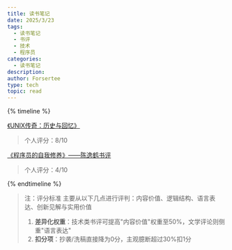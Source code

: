 ```yaml
---
title: 读书笔记
date: 2025/3/23
tags:
  - 读书笔记
  - 书评
  - 技术
  - 程序员
categories:
  - 读书笔记
description: 
author: Forsertee
type: tech
topic: read
---
```



{% timeline %}
<!-- node 2025 年 4 月 9 日 -->
[《UNIX传奇：历史与回忆》](https://www.montylee.cn/2025/04/09/《UNIX传奇：历史与回忆》/)
> 个人评分：8/10

<!-- node 2025 年 3 月 30 日 -->
[《程序员的自我修养》——陈逸鹤书评](https://www.montylee.cn/2025/03/30/《程序员的自我修养》——陈逸鹤书评/)
> 个人评分：4/10

{% endtimeline %}

> 注：评分标准
> 主要从以下几点进行评判：内容价值、逻辑结构、语言表达、创新见解与实用价值
> 1. **差异化权重**​：技术类书评可提高"内容价值"权重至50%，文学评论则侧重"语言表达"
> 2. **扣分项**​：抄袭/洗稿直接降为0分，主观臆断超过30%扣1分
